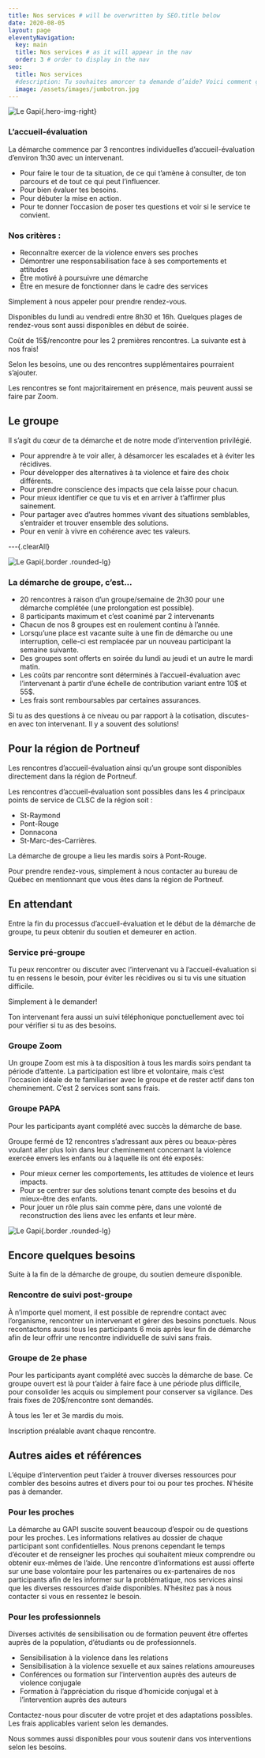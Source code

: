 ```yaml
---
title: Nos services # will be overwritten by SEO.title below
date: 2020-08-05
layout: page
eleventyNavigation:
  key: main
  title: Nos services # as it will appear in the nav
  order: 3 # order to display in the nav
seo:
  title: Nos services
  #description: Tu souhaites amorcer ta demande d’aide? Voici comment ça fonctionne.
  image: /assets/images/jumbotron.jpg
---
```


<!-- {% wrap "bg-red-100 mt-4 border border-red-300 rounded-lg underline" %}

Text courtesy [Fillerama.io](http://fillerama.io/)

{% endwrap %}

## I hear the jury's still out on science.

Guy's a pro. It's a hug, Michael. I'm hugging you. Michael! I care deeply for nature. That's what it said on 'Ask Jeeves.' Across from where?

No, I did not kill Kitty. However, I am going to oblige and answer the nice officer's questions because I am an honest man with no secrets to hide. **Not tricks, Michael, illusions.** _Really?_ Did nothing cancel?

## There's so many poorly chosen words in that sentence.

No! I was ashamed to be SEEN with you. I like being with you. That's why you always leave a note! It's called 'taking advantage.' It's what gets you ahead in life. Steve Holt!

1. Michael!
2. What's Spanish for "I know you speak English?"
3. What's Spanish for "I know you speak English?"

### No… but I'd like to be asked!

I don't understand the question, and I won't respond to it. Oh, you're gonna be in a coma, all right. I don't criticize you! And if you're worried about criticism, sometimes a diet is the best defense.

- No… but I'd like to be asked!
- Guy's a pro.
- Well, what do you expect, mother?

That's what it said on 'Ask Jeeves.' I hear the jury's still out on science. It's called 'taking advantage.' It's what gets you ahead in life. Say goodbye to these, because it's the last time! Marry me.

No! I was ashamed to be SEEN with you. I like being with you. Well, what do you expect, mother? But I bought a yearbook ad from you, doesn't that mean anything anymore? Say goodbye to these, because it's the last time!

No! I was ashamed to be SEEN with you. I like being with you. First place chick is hot, but has an attitude, doesn't date magicians. No… but I'd like to be asked! I care deeply for nature. -->

![Le Gapi](/assets/images/gapi/hero.jpg "Le Gapi"){.hero-img-right}

### L’accueil-évaluation

La démarche commence par 3 rencontres individuelles d’accueil-évaluation d’environ 1h30 avec un intervenant.

- Pour faire le tour de ta situation, de ce qui t’amène à consulter, de ton parcours et de tout ce qui peut l’influencer.
- Pour bien évaluer tes besoins.
- Pour débuter la mise en action.
- Pour te donner l’occasion de poser tes questions et voir si le service te convient.

### Nos critères :

- Reconnaître exercer de la violence envers ses proches
- Démontrer une responsabilisation face à ses comportements et attitudes
- Être motivé à poursuivre une démarche
- Être en mesure de fonctionner dans le cadre des services

Simplement à nous appeler pour prendre rendez-vous.

Disponibles du lundi au vendredi entre 8h30 et 16h. Quelques plages de rendez-vous sont aussi disponibles en début de soirée.

Coût de 15$/rencontre pour les 2 premières rencontres. La suivante est à nos frais!

Selon les besoins, une ou des rencontres supplémentaires pourraient s’ajouter.  

Les rencontres se font majoritairement en présence, mais peuvent aussi se faire par Zoom.

## Le groupe



Il s’agit du cœur de ta démarche et de notre mode d’intervention privilégié.

- Pour apprendre à te voir aller, à désamorcer les escalades et à éviter les récidives.
- Pour développer des alternatives à ta violence et faire des choix différents.
- Pour prendre conscience des impacts que cela laisse pour chacun.
- Pour mieux identifier ce que tu vis et en arriver à t’affirmer plus sainement.
- Pour partager avec d’autres hommes vivant des situations semblables, s’entraider et trouver ensemble des solutions.
- Pour en venir à vivre en cohérence avec tes valeurs.

---{.clearAll}

![Le Gapi](/assets/images/gapi/groupe.jpg "Le Gapi"){.border .rounded-lg}

### La démarche de groupe, c’est…

- 20 rencontres à raison d’un groupe/semaine de 2h30 pour une démarche complétée (une prolongation est possible).
- 8 participants maximum et c’est coanimé par 2 intervenants
- Chacun de nos 8 groupes est en roulement continu à l’année.
- Lorsqu’une place est vacante suite à une fin de démarche ou une interruption, celle-ci est remplacée par un nouveau participant la semaine suivante.
- Des groupes sont offerts en soirée du lundi au jeudi et un autre le mardi matin.
- Les coûts par rencontre sont déterminés à l’accueil-évaluation avec l’intervenant à partir d’une échelle de contribution variant entre 10$ et 55$.
- Les frais sont remboursables par certaines assurances.

Si tu as des questions à ce niveau ou par rapport à la cotisation, discutes-en avec ton intervenant. Il y a souvent des solutions!

## Pour la région de Portneuf

Les rencontres d’accueil-évaluation ainsi qu’un groupe sont disponibles directement dans la région de Portneuf.

Les rencontres d’accueil-évaluation sont possibles dans les 4 principaux points de service de CLSC de la région soit :

- St-Raymond
- Pont-Rouge
- Donnacona
- St-Marc-des-Carrières.

La démarche de groupe a lieu les mardis soirs à Pont-Rouge.

Pour prendre rendez-vous, simplement à nous contacter au bureau de Québec en mentionnant que vous êtes dans la région de Portneuf.  

## En attendant

Entre la fin du processus d’accueil-évaluation et le début de la démarche de groupe, tu peux obtenir du soutien et demeurer en action.

### Service pré-groupe

Tu peux rencontrer ou discuter avec l’intervenant vu à l’accueil-évaluation si tu en ressens le besoin, pour éviter les récidives ou si tu vis une situation difficile.

Simplement à le demander!

Ton intervenant fera aussi un suivi téléphonique ponctuellement avec toi pour vérifier si tu as des besoins. 

### Groupe Zoom

Un groupe Zoom est mis à ta disposition à tous les mardis soirs pendant ta période d’attente. La participation est libre et volontaire, mais c’est l’occasion idéale de te familiariser avec le groupe et de rester actif dans ton cheminement.
C’est 2 services sont sans frais.

### Groupe PAPA

Pour les participants ayant complété avec succès la démarche de base.

Groupe fermé de 12 rencontres s’adressant aux pères ou beaux-pères voulant aller plus loin dans leur cheminement concernant la violence exercée envers les enfants ou à laquelle ils ont été exposés:

- Pour mieux cerner les comportements, les attitudes de violence et leurs impacts.
- Pour se centrer sur des solutions tenant compte des besoins et du mieux-être des enfants.
- Pour jouer un rôle plus sain comme père, dans une volonté de reconstruction des liens avec les enfants et leur mère. 

![Le Gapi](/assets/images/gapi/GAPI-LOGO-H-COUL.png "Le Gapi"){.border .rounded-lg}

## Encore quelques besoins

Suite à la fin de la démarche de groupe, du soutien demeure disponible.

### Rencontre de suivi post-groupe

À n’importe quel moment, il est possible de reprendre contact avec l’organisme, rencontrer un intervenant et gérer des besoins ponctuels. 
Nous recontactons aussi tous les participants 6 mois après leur fin de démarche afin de leur offrir une rencontre individuelle de suivi sans frais.

### Groupe de 2e phase

Pour les participants ayant complété avec succès la démarche de base.
Ce groupe ouvert est là pour t’aider à faire face à une période plus difficile, pour consolider les acquis ou simplement pour conserver sa vigilance.
Des frais fixes de 20$/rencontre sont demandés.

À tous les 1er et 3e mardis du mois.

Inscription préalable avant chaque rencontre.

## Autres aides et références

L’équipe d’intervention peut t’aider à trouver diverses ressources pour combler des besoins autres et divers pour toi ou pour tes proches. N’hésite pas à demander.

<!-- Voici tout de même quelques ressources :

- À cœur d’homme (pour trouver un organisme comme le nôtre à travers la province de Québec) [acoeurdhomme.com](https://www.acoeurdhomme.com/)
- Centre de crise de Québec [centredecrise.com](http://centredecrise.com/) 418-688-4240
- Centre de prévention suicide de Québec [cpsquebec.ca](http://cpsquebec.ca/) 1-866-APPELLE
- 211 [211quebecregions.ca](http://211quebecregions.ca/)
- Info-Social 811 -->

### Pour les proches

La démarche au GAPI suscite souvent beaucoup d’espoir ou de questions pour les proches. 
Les informations relatives au dossier de chaque participant sont confidentielles. Nous prenons cependant le temps d’écouter et de renseigner les proches qui souhaitent mieux comprendre ou obtenir eux-mêmes de l’aide. 
Une rencontre d’informations est aussi offerte sur une base volontaire pour les partenaires ou ex-partenaires de nos participants afin de les informer sur la problématique, nos services ainsi que les diverses ressources d’aide disponibles. N’hésitez pas à nous contacter si vous en ressentez le besoin. 

### Pour les professionnels

Diverses activités de sensibilisation ou de formation peuvent être offertes auprès de la population, d’étudiants ou de professionnels.

- Sensibilisation à la violence dans les relations
- Sensibilisation à la violence sexuelle et aux saines relations amoureuses
- Conférences ou formation sur l’intervention auprès des auteurs de violence conjugale
- Formation à l’appréciation du risque d’homicide conjugal et à l’intervention auprès des auteurs

Contactez-nous pour discuter de votre projet et des adaptations possibles.
Les frais applicables varient selon les demandes.

Nous sommes aussi disponibles pour vous soutenir dans vos interventions selon les besoins.  

<!---- 

## Formes de violence

Il existe cinq (5) formes de violence conjugale. Chacune d’elles est inacceptable et injustifiable et constitue une entreprise de destruction pour la personne qui la subit. Quelles soient plus ou moins visibles et subtiles, elles ont toutes pour but d’intimider ou d’imposer quelque chose à la conjointe ou au conjoint. Chacun des comportements décrits, indépendamment de la forme à laquelle ils se rattachent, s’avèrent des comportements violents, tous aussi graves et destructeurs les uns que les autres.

### Violence physique

La violence physique est probablement celle qui est la plus reconnue compte tenu de la visibilité de l’acte et des conséquences qui en résultent. On entend par violence physique, l’utilisation de la force physique qui se traduit concrètement par les coups (gifles, coup de poing, coup de pied, coup de couteau, etc.) ou par tous autres contacts nécessitant l’utilisation de la force (retenir, pousser, empoigner, bousculer, etc.).

### Violence verbale

La violence verbale se reconnaît dès qu’entendue et par ses conséquences directes sur l’estime de la personne qui la subit. Engueuler sa conjointe ou son conjoint, l’injurier, sacrer après elle ou lui constituent de la violence verbale.

### Violence envers les objets ou les animaux

Cette forme de violence s’apparente fortement à la violence physique à la différence près qu’elle est dirigée vers des objets ou des animaux et non envers la conjointe ou le conjoint. Les conséquences de celle-ci, bien que tout aussi destructrices, s’avèrent moins apparentes et sont trop souvent négligées. Il s’agit ici, de frapper, de briser ou de lancer des objets ou encore de blesser ou de tuer un animal en présence ou au su de la personne visée, de façon à l’intimider et à l’affecter personnellement.

#### Violence psychologique

La violence psychologique s’avère la forme de violence la plus subtile dans le sens où la visibilité tant du geste que des conséquences est loin d’être évidente. D’une certaine façon, cette forme de violence constitue un raffinement des moyens utilisés pour l’atteinte d’un même but. On constate d’ailleurs que les gens qui cessent les autres formes de violence ont tendance à utiliser davantage la violence psychologique et ce, tant et aussi longtemps qu’ils n’attribuent pas à eux-mêmes la responsabilité qu’ils incombent aux autres de pouvoir améliorer leur bien-être personnel. On entend par violence psychologique, l’intimidation, les menaces, la dévalorisation, la prise de contrôle des faits et gestes de la conjointe, les bouderies, etc.

Ici s’insère la violence économique qui est un contrôle insidieux entourant la gestion des finances dans le couple.

#### Violence sexuelle

La violence sexuelle représente l’utilisation de l’une ou l’autre des quatre autres formes de violence dans le but d’inciter et/ou forcer la conjointe ou le conjoint à avoir des relations sexuelles ou à poser des gestes sexuels non-désirés. Cette forme de violence est souvent perçue comme étant taboue et peut être rapidement occultée par les personnes l’agissant et les personnes la subissant.
-->